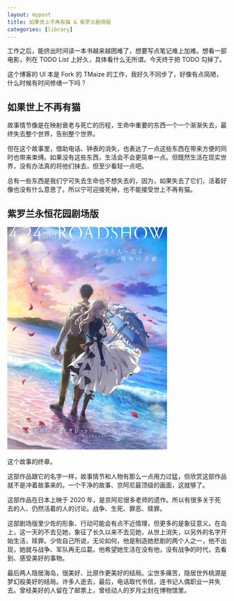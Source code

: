 ```yaml
---
layout: mypost
title: 如果世上不再有猫 & 紫罗兰剧场版
categories: [library]
---
```


工作之后，能挤出时间读一本书越来越困难了，想要写点笔记难上加难。想看一部电影，列在 TODO List 上好久，具体看什么无所谓。今天终于把 TODO 勾掉了。

这个博客的 UI 本是 Fork 的 TMaize 的工作，我好久不同步了，好像有点简陋，什么时候有时间修缮一下吗？

## 如果世上不再有猫

故事情节像是在映射衰老与死亡的历程，生命中重要的东西一个一个渐渐失去，最终失去整个世界，告别整个世界。

但在这个故事里，借助电话、钟表的消失，也表达了一点这些东西在带来方便的同时也带来束缚。如果没有这些东西，生活会不会更简单一点。但既然生活在现实世界，没有办法真的将他们抹去，但至少看轻一点吧。

总有一些东西是我们宁可失去生命也不想失去的，因为，如果失去了它们，活着好像也没有什么意思了。所以宁可迎接死神，也不能接受世上不再有猫。

## 紫罗兰永恒花园剧场版

<img src="../../posts/2022-library/violet.webp" alt="image" style="zoom:50%;" />

这个故事的终章。

这部作品跟它的名字一样，故事情节和人物有那么一点用力过猛，但欣赏这部作品就不是冲着故事来的。一个干净的故事、京阿尼最顶级的画面，这就够了。

这部作品在日本上映于 2020 年，是京阿尼很多老师的遗作。所以有很多关于死去的人、仍然活着的人的讨论。战争、生死、罪恶、赎罪。

这部剧场版里少佐的形象、行动可能会有点不近情理，但更多的是象征意义。在岛上，这一天的不去见她，象征了长久以来不去见她，从世上消失，以另外的名字开始生活，赎罪。少佐自己所说，无论如何，他是制造她悲剧的两个人之一，他不出现，她就与战争、军队再无瓜葛。他希望她生活在没有他，没有战争的时代，去看到、感受美好的事物。

最后两人隐居海岛，很美好、比原作更美好的结局。尘世多痛苦，隐居世外桃源是梦幻般美好的结局。许多人逝去，最后，电话取代书信，连书记人偶职业一并失去。曾经美好的人留在了邮票上，曾经动人的岁月尘封在博物馆里。
